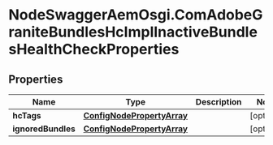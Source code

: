 # NodeSwaggerAemOsgi.ComAdobeGraniteBundlesHcImplInactiveBundlesHealthCheckProperties

## Properties
Name | Type | Description | Notes
------------ | ------------- | ------------- | -------------
**hcTags** | [**ConfigNodePropertyArray**](ConfigNodePropertyArray.md) |  | [optional] 
**ignoredBundles** | [**ConfigNodePropertyArray**](ConfigNodePropertyArray.md) |  | [optional] 


